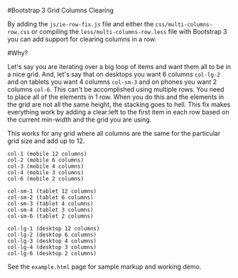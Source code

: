 #Bootstrap 3 Grid Columns Clearing

By adding the `js/ie-row-fix.js` file and either the `css/multi-columns-row.css` or compiling the `less/multi-columns-row.less` file with Bootstrap 3 you can add
support for clearing columns in a row.

#Why?

Let's say you are iterating over a big loop of items and want them all to be in a nice grid. And, let's say that on desktops you want 6 columns `col-lg-2` and on tablets you want 4 columns `col-sm-3` and on phones you want 2 columns `col-6`. This can't be accomplished using multiple rows. You need to place all of the elements in 1 row. When you do this and the elements in the grid are not all the same height, the stacking goes to hell. This fix makes everything work by adding a clear:left to the first item in each row based on the current min-width and the grid you are using.

This works for any grid where all columns are the same for the particular grid size and add up to 12. 

	col-1 (mobile 12 columns)
	col-2 (mobile 6 columns) 
	col-3 (mobile 4 columns)
	col-4 (mobile 3 columns)
	col-6 (mobile 2 columns)

	col-sm-1 (tablet 12 columns)
	col-sm-2 (tablet 6 columns)
	col-sm-3 (tablet 4 columns)
	col-sm-4 (tablet 3 columns)
	col-sm-6 (tablet 2 columns)

	col-lg-1 (desktop 12 columns)
	col-lg-2 (desktop 6 columns)
	col-lg-3 (desktop 4 columns)
	col-lg-4 (desktop 3 columns)
	col-lg-6 (desktop 2 columns)

See the `example.html` page for sample markup and working demo.